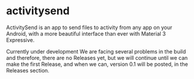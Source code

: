 # activitysend

ActivitySend is an app to send files to activity from any app on your Android, with a more beautiful interface than ever with Material 3 Expressive.

Currently under development
We are facing several problems in the build and therefore, there are no Releases yet, but we will continue until we can make the first Release, and when we can, version 0.1 will be posted, in the Releases section.